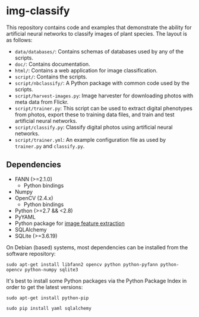 # img-classify

This repository contains code and examples that demonstrate the ability for
artificial neural networks to classify images of plant species. The layout
is as follows:

* `data/databases/`: Contains schemas of databases used by any of the scripts.
* `doc/`: Contains documentation.
* `html/`: Contains a web application for image classification.
* `script/`: Contains the scripts.
* `script/nbclassify/`: A Python package with common code used by the scripts.
* `script/harvest-images.py`: Image harvester for downloading photos with meta
  data from Flickr.
* `script/trainer.py`: This script can be used to extract digital phenotypes
  from photos, export these to training data files, and train and test
  artificial neural networks.
* `script/classify.py`: Classify digital photos using artificial neural
  networks.
* `script/trainer.yml`: An example configuration file as used by `trainer.py`
  and `classify.py`.

## Dependencies

* FANN (>=2.1.0)
  * Python bindings
* Numpy
* OpenCV (2.4.x)
  * Python bindings
* Python (>=2.7 && <2.8)
* PyYAML
* Python package for [image feature extraction][1]
* SQLAlchemy
* SQLite (>=3.6.19)

On Debian (based) systems, most dependencies can be installed from the
software repository:

    sudo apt-get install libfann2 opencv python python-pyfann python-opencv python-numpy sqlite3

It's best to install some Python packages via the Python Package Index in
order to get the latest versions:

    sudo apt-get install python-pip

    sudo pip install yaml sqlalchemy

[1]: https://github.com/naturalis/feature-extraction "Python package for image feature extraction"
